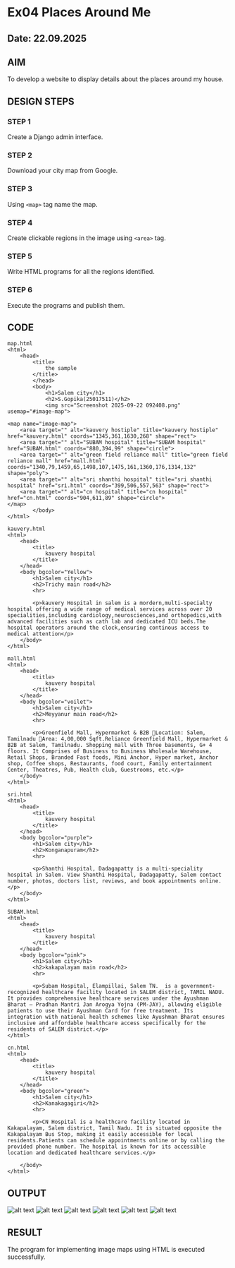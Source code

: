 # Ex04 Places Around Me
## Date: 22.09.2025

## AIM
To develop a website to display details about the places around my house.

## DESIGN STEPS

### STEP 1
Create a Django admin interface.

### STEP 2
Download your city map from Google.

### STEP 3
Using ```<map>``` tag name the map.

### STEP 4
Create clickable regions in the image using ```<area>``` tag.

### STEP 5
Write HTML programs for all the regions identified.

### STEP 6
Execute the programs and publish them.

## CODE
```
map.html
<html>
    <head>
        <title>
            the sample
        </title>
        </head>
        <body>
            <h1>Salem city</h1>
            <h2>S.Gopika(25017511)</h2>
            <img src="Screenshot 2025-09-22 092408.png" usemap="#image-map">

<map name="image-map">
    <area target="" alt="kauvery hostiple" title="kauvery hostiple" href="kauvery.html" coords="1345,361,1630,268" shape="rect">
    <area target="" alt="SUBAM hospital" title="SUBAM hospital" href="SUBAM.html" coords="880,394,99" shape="circle">
    <area target="" alt="green field reliance mall" title="green field reliance mall" href="mall.html" coords="1340,79,1459,65,1498,107,1475,161,1360,176,1314,132" shape="poly">
    <area target="" alt="sri shanthi hospital" title="sri shanthi hospital" href="sri.html" coords="399,506,557,563" shape="rect">
    <area target="" alt="cn hospital" title="cn hospital" href="cn.html" coords="904,611,89" shape="circle">
</map>
        </body>
</html>

kauvery.html
<html>
    <head>
        <title>
            kauvery hospital
        </title>
    </head>
    <body bgcolor="Yellow">
        <h1>Salem city</h1>
        <h2>Trichy main road</h2>
        <hr>
    
        <p>kauvery Hospital in salem is a mordern,multi-specialty hospital offering a wide range of medical services across over 20 specialities,including cardiology,neurosciences,and orthopedics,with advanced facilities such as cath lab and dedicated ICU beds.The hospital operators around the clock,ensuring continous access to medical attention</p>
    </body>
</html>

mall.html
<html>
    <head>
        <title>
            kauvery hospital
        </title>
    </head>
    <body bgcolor="voilet">
        <h1>Salem city</h1>
        <h2>Meyyanur main road</h2>
        <hr>
    
        <p>Greenfield Mall, Hypermarket & B2B Location: Salem, Tamilnadu Area: 4,00,000 Sqft.Reliance Greenfield Mall, Hypermarket & B2B at Salem, Tamilnadu. Shopping mall with Three basements, G+ 4 floors. It Comprises of Business to Business Wholesale Warehouse, Retail Shops, Branded Fast foods, Mini Anchor, Hyper market, Anchor shop, Coffee shops, Restaurants, food court, Family entertainment Center, Theatres, Pub, Health club, Guestrooms, etc.</p>
    </body>
</html>

sri.html
<html>
    <head>
        <title>
            kauvery hospital
        </title>
    </head>
    <body bgcolor="purple">
        <h1>Salem city</h1>
        <h2>Konganapuram</h2>
        <hr>
    
        <p>Shanthi Hospital, Dadagapatty is a multi-speciality hospital in Salem. View Shanthi Hospital, Dadagapatty, Salem contact number, photos, doctors list, reviews, and book appointments online.</p>
    </body>
</html>

SUBAM.html
<html>
    <head>
        <title>
            kauvery hospital
        </title>
    </head>
    <body bgcolor="pink">
        <h1>Salem city</h1>
        <h2>kakapalayam main road</h2>
        <hr>
    
        <p>Subam Hospital, Elampillai, Salem TN.  is a government-recognized healthcare facility located in SALEM district, TAMIL NADU. It provides comprehensive healthcare services under the Ayushman Bharat – Pradhan Mantri Jan Arogya Yojna (PM-JAY), allowing eligible patients to use their Ayushman Card for free treatment. Its integration with national health schemes like Ayushman Bharat ensures inclusive and affordable healthcare access specifically for the residents of SALEM district.</p>
</html>

cn.html
<html>
    <head>
        <title>
            kauvery hospital
        </title>
    </head>
    <body bgcolor="green">
        <h1>Salem city</h1>
        <h2>Kanakagagiri</h2>
        <hr>
    
        <p>CN Hospital is a healthcare facility located in Kakapalayam, Salem district, Tamil Nadu. It is situated opposite the Kakapalayam Bus Stop, making it easily accessible for local residents.Patients can schedule appointments online or by calling the provided phone number. The hospital is known for its accessible location and dedicated healthcare services.</p>
        
    </body>
</html>
```


## OUTPUT

![alt text](<Screenshot (22).png>)
![alt text](<Screenshot (26).png>) ![alt text](<Screenshot (21).png>) ![alt text](<Screenshot (23).png>) ![alt text](<Screenshot (24).png>) ![alt text](<Screenshot (25).png>)





## RESULT
The program for implementing image maps using HTML is executed successfully.
